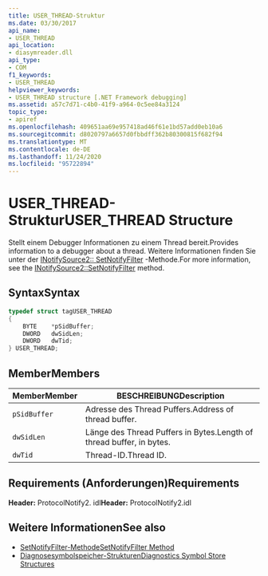 ```yaml
---
title: USER_THREAD-Struktur
ms.date: 03/30/2017
api_name:
- USER_THREAD
api_location:
- diasymreader.dll
api_type:
- COM
f1_keywords:
- USER_THREAD
helpviewer_keywords:
- USER_THREAD structure [.NET Framework debugging]
ms.assetid: a57c7d71-c4b0-41f9-a964-0c5ee84a3124
topic_type:
- apiref
ms.openlocfilehash: 409651aa69e957418ad46f61e1bd57add0eb10a6
ms.sourcegitcommit: d8020797a6657d0fbbdff362b80300815f682f94
ms.translationtype: MT
ms.contentlocale: de-DE
ms.lasthandoff: 11/24/2020
ms.locfileid: "95722894"
---
```

# <a name="user_thread-structure"></a><span data-ttu-id="52540-102">USER_THREAD-Struktur</span><span class="sxs-lookup"><span data-stu-id="52540-102">USER_THREAD Structure</span></span>

<span data-ttu-id="52540-103">Stellt einem Debugger Informationen zu einem Thread bereit.</span><span class="sxs-lookup"><span data-stu-id="52540-103">Provides information to a debugger about a thread.</span></span> <span data-ttu-id="52540-104">Weitere Informationen finden Sie unter der [INotifySource2:: SetNotifyFilter](inotifysource2-setnotifyfilter-method.md) -Methode.</span><span class="sxs-lookup"><span data-stu-id="52540-104">For more information, see the [INotifySource2::SetNotifyFilter](inotifysource2-setnotifyfilter-method.md) method.</span></span>  
  
## <a name="syntax"></a><span data-ttu-id="52540-105">Syntax</span><span class="sxs-lookup"><span data-stu-id="52540-105">Syntax</span></span>  
  
```cpp  
typedef struct tagUSER_THREAD  
{  
    BYTE    *pSidBuffer;  
    DWORD   dwSidLen;  
    DWORD   dwTid;  
} USER_THREAD;  
```  
  
## <a name="members"></a><span data-ttu-id="52540-106">Member</span><span class="sxs-lookup"><span data-stu-id="52540-106">Members</span></span>  
  
|<span data-ttu-id="52540-107">Member</span><span class="sxs-lookup"><span data-stu-id="52540-107">Member</span></span>|<span data-ttu-id="52540-108">BESCHREIBUNG</span><span class="sxs-lookup"><span data-stu-id="52540-108">Description</span></span>|  
|------------|-----------------|  
|`pSidBuffer`|<span data-ttu-id="52540-109">Adresse des Thread Puffers.</span><span class="sxs-lookup"><span data-stu-id="52540-109">Address of thread buffer.</span></span>|  
|`dwSidLen`|<span data-ttu-id="52540-110">Länge des Thread Puffers in Bytes.</span><span class="sxs-lookup"><span data-stu-id="52540-110">Length of thread buffer, in bytes.</span></span>|  
|`dwTid`|<span data-ttu-id="52540-111">Thread-ID.</span><span class="sxs-lookup"><span data-stu-id="52540-111">Thread ID.</span></span>|  
  
## <a name="requirements"></a><span data-ttu-id="52540-112">Requirements (Anforderungen)</span><span class="sxs-lookup"><span data-stu-id="52540-112">Requirements</span></span>  

 <span data-ttu-id="52540-113">**Header:** ProtocolNotify2. idl</span><span class="sxs-lookup"><span data-stu-id="52540-113">**Header:** ProtocolNotify2.idl</span></span>  
  
## <a name="see-also"></a><span data-ttu-id="52540-114">Weitere Informationen</span><span class="sxs-lookup"><span data-stu-id="52540-114">See also</span></span>

- [<span data-ttu-id="52540-115">SetNotifyFilter-Methode</span><span class="sxs-lookup"><span data-stu-id="52540-115">SetNotifyFilter Method</span></span>](inotifysource2-setnotifyfilter-method.md)
- [<span data-ttu-id="52540-116">Diagnosesymbolspeicher-Strukturen</span><span class="sxs-lookup"><span data-stu-id="52540-116">Diagnostics Symbol Store Structures</span></span>](diagnostics-symbol-store-structures.md)
